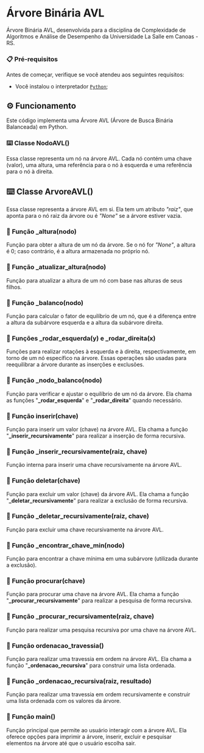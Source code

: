 # Árvore Binária AVL

Árvore Binária AVL, desenvolvida para a disciplina de Complexidade de Algoritmos e Análise de Desempenho da Universidade La Salle em Canoas - RS.

### 📋 Pré-requisitos

Antes de começar, verifique se você atendeu aos seguintes requisitos:
* Você instalou o interpretador [`Python`](https://www.python.org/);

## ⚙️ Funcionamento

Este código implementa uma Árvore AVL (Árvore de Busca Binária Balanceada) em Python.

### ⌨️ Classe NodoAVL()

Essa classe representa um nó na árvore AVL. Cada nó contém uma chave (valor), uma altura, uma referência para o nó à esquerda e uma referência para o nó à direita.

## ⌨️ Classe ArvoreAVL()

Essa classe representa a árvore AVL em si. Ela tem um atributo _"raiz"_, que aponta para o nó raiz da árvore ou é _"None"_ se a árvore estiver vazia.

### 🔩 Função _altura(nodo)

Função para obter a altura de um nó da árvore. Se o nó for _"None"_, a altura é 0; caso contrário, é a altura armazenada no próprio nó.

### 🔩 Função _atualizar_altura(nodo)

Função para atualizar a altura de um nó com base nas alturas de seus filhos.

### 🔩 Função _balanco(nodo)

Função para calcular o fator de equilíbrio de um nó, que é a diferença entre a altura da subárvore esquerda e a altura da subárvore direita.

### 🔩 Funções _rodar_esquerda(y) e _rodar_direita(x)

Funções para realizar rotações à esquerda e à direita, respectivamente, em torno de um nó específico na árvore. Essas operações são usadas para reequilibrar a árvore durante as inserções e exclusões.

### 🔩 Função _nodo_balanco(nodo)

Função para verificar e ajustar o equilíbrio de um nó da árvore. Ela chama as funções "**_rodar_esquerda**" e "**_rodar_direita**" quando necessário.

### 🔩 Função inserir(chave)

Função para inserir um valor (chave) na árvore AVL. Ela chama a função "**_inserir_recursivamente**" para realizar a inserção de forma recursiva.

### 🔩 Função _inserir_recursivamente(raiz, chave)

Função interna para inserir uma chave recursivamente na árvore AVL.

### 🔩 Função deletar(chave)

Função para excluir um valor (chave) da árvore AVL. Ela chama a função "**_deletar_recursivamente**" para realizar a exclusão de forma recursiva.

### 🔩 Função _deletar_recursivamente(raiz, chave)

Função para excluir uma chave recursivamente na árvore AVL.

### 🔩 Função _encontrar_chave_min(nodo)

Função para encontrar a chave mínima em uma subárvore (utilizada durante a exclusão).

### 🔩 Função procurar(chave)

Função para procurar uma chave na árvore AVL. Ela chama a função "**_procurar_recursivamente**" para realizar a pesquisa de forma recursiva.

### 🔩 Função _procurar_recursivamente(raiz, chave)

Função para realizar uma pesquisa recursiva por uma chave na árvore AVL.

### 🔩 Função ordenacao_travessia()

Função para realizar uma travessia em ordem na árvore AVL. Ela chama a função "**_ordenacao_recursiva**" para construir uma lista ordenada.

### 🔩 Função _ordenacao_recursiva(raiz, resultado)

Função para realizar uma travessia em ordem recursivamente e construir uma lista ordenada com os valores da árvore.

### 🔩 Função main()

Função principal que permite ao usuário interagir com a árvore AVL. Ela oferece opções para imprimir a árvore, inserir, excluir e pesquisar elementos na árvore até que o usuário escolha sair.
